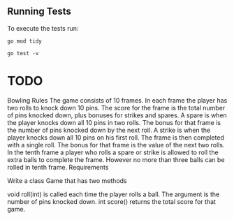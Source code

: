 
## Running Tests

To execute the tests run:

```go mod tidy```

```go test -v```

# TODO

Bowling Rules
The game consists of 10 frames. In each frame the player has two rolls to knock down 10 pins. The score for the frame is the total number of pins knocked down, plus bonuses for strikes and spares.
A spare is when the player knocks down all 10 pins in two rolls. The bonus for that frame is the number of pins knocked down by the next roll.
A strike is when the player knocks down all 10 pins on his first roll. The frame is then completed with a single roll. The bonus for that frame is the value of the next two rolls.
In the tenth frame a player who rolls a spare or strike is allowed to roll the extra balls to complete the frame. However no more than three balls can be rolled in tenth frame.
Requirements

Write a class Game that has two methods

void roll(int) is called each time the player rolls a ball. The argument is the number of pins knocked down.
int score() returns the total score for that game.

